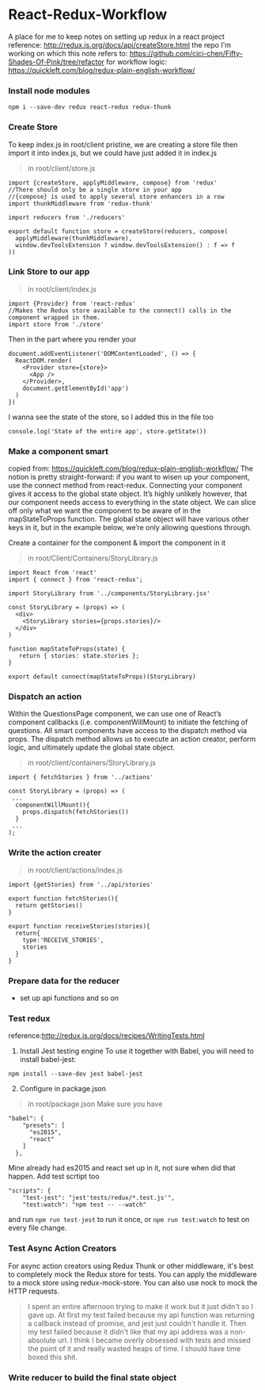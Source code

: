 # React-Redux-Workflow
A place for me to keep notes on setting up redux in a react project
reference:
http://redux.js.org/docs/api/createStore.html
the repo I'm working on which this note refers to:
https://github.com/cici-chen/Fifty-Shades-Of-Pink/tree/refactor
for workflow logic:
https://quickleft.com/blog/redux-plain-english-workflow/

### Install node modules
```
npm i --save-dev redux react-redux redux-thunk
```

### Create Store
To keep index.js in root/client pristine, we are creating a store file then import it into index.js, but we could have just added it in index.js
> in root/client/store.js
```
import {createStore, applyMiddleware, compose} from 'redux'
//There should only be a single store in your app
//{compose} is used to apply several store enhancers in a row
import thunkMiddleware from 'redux-thunk'

import reducers from './reducers'

export default function store = createStore(reducers, compose(
  applyMiddleware(thunkMiddleware),
  window.devToolsExtension ? window.devToolsExtension() : f => f
)) 
```
### Link Store to our app
> in root/client/index.js
```
import {Provider} from 'react-redux'
//Makes the Redux store available to the connect() calls in the component wrapped in them.
import store from './store'
```
Then in the part where you render your <App/>
```
document.addEventListener('DOMContentLoaded', () => {
  ReactDOM.render(
    <Provider store={store}>
      <App />
    </Provider>,
    document.getElementById('app')
  )
})
```
I wanna see the state of the store, so I added this in the file too
```
console.log('State of the entire app', store.getState())
```

### Make a component smart
copied from: https://quickleft.com/blog/redux-plain-english-workflow/
The notion is pretty straight-forward: if you want to wisen up your component, use the connect method from react-redux. Connecting your component gives it access to the global state object. It’s highly unlikely however, that our component needs access to everything in the state object. We can slice off only what we want the component to be aware of in the mapStateToProps function. The global state object will have various other keys in it, but in the example below, we’re only allowing questions through.

Create a container for the component & import the component in it

> in root/Client/Containers/StoryLibrary.js
```
import React from 'react'
import { connect } from 'react-redux';

import StoryLibrary from '../components/StoryLibrary.jsx'

const StoryLibrary = (props) => (
  <div>
    <StoryLibrary stories={props.stories}/>
  </div>
)

function mapStateToProps(state) {
   return { stories: state.stories };
}

export default connect(mapStateToProps)(StoryLibrary)
```
### Dispatch an action
Within the QuestionsPage component, we can use one of React’s component callbacks (i.e. componentWillMount) to initiate the fetching of questions. All smart components have access to the dispatch method via props.  The dispatch method allows us to execute an action creator, perform logic, and ultimately update the global state object.
> in root/client/containers/StoryLibrary.js
```
import { fetchStories } from '../actions'

const StoryLibrary = (props) => (
 ...
  componentWillMount(){
    props.dispatch(fetchStories())
  }
 ...
);
```
### Write the action creater
> in root/client/actions/index.js
```
import {getStories} from '../api/stories'

export function fetchStories(){
  return getStories()
}

export function receiveStories(stories){
  return{
    type:'RECEIVE_STORIES',
    stories
  }
}
```
### Prepare data for the reducer
- set up api functions and so on

### Test redux
reference:http://redux.js.org/docs/recipes/WritingTests.html
1. Install Jest testing engine
To use it together with Babel, you will need to install babel-jest:
```
npm install --save-dev jest babel-jest
```
2. Configure in package.json
> in root/package.json
Make sure you have
```
"babel": {
    "presets": [
      "es2015",
      "react"
    ]
  },
```
Mine already had es2015 and react set up in it, not sure when did that happen.
Add test scrtipt too
```
"scripts": {
    "test-jest": "jest'tests/redux/*.test.js'",
    "test:watch": "npm test -- --watch"
```

and run `npm run test-jest` to run it once, or `npm run test:watch` to test on every file change.

### Test Async Action Creators
For async action creators using Redux Thunk or other middleware, it's best to completely mock the Redux store for tests. You can apply the middleware to a mock store using redux-mock-store. You can also use nock to mock the HTTP requests.

> I spent an entire afternoon trying to make it work but it just didn't so I gave up. At first my test failed because my api function was returning a callback instead of promise, and jest just couldn't handle it.
Then my test failed because it didn't like that my api address was a non-absolute url.
I think I became overly obsessed with tests and missed the point of it and really wasted heaps of time. I should have time boxed this shit.

### Write reducer to build the final state object

